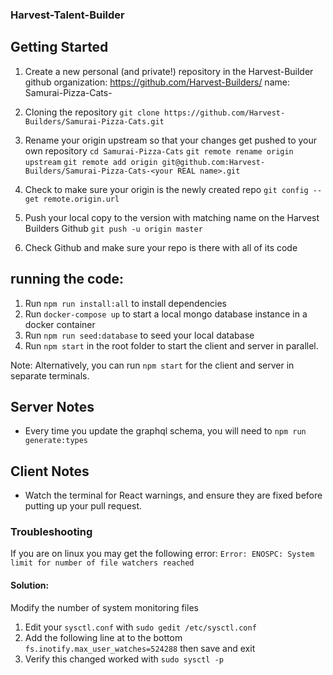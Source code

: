 ### Harvest-Talent-Builder

## Getting Started

1. Create a new personal (and private!) repository in the Harvest-Builder github organization: https://github.com/Harvest-Builders/
   name: Samurai-Pizza-Cats-<Jaewon>

2. Cloning the repository
   `git clone https://github.com/Harvest-Builders/Samurai-Pizza-Cats.git`

3. Rename your origin upstream so that your changes get pushed to your own repository
   `cd Samurai-Pizza-Cats`
   `git remote rename origin upstream`
   `git remote add origin git@github.com:Harvest-Builders/Samurai-Pizza-Cats-<your REAL name>.git`

4. Check to make sure your origin is the newly created repo
   `git config --get remote.origin.url`

5. Push your local copy to the version with matching name on the Harvest Builders Github
   `git push -u origin master`

6. Check Github and make sure your repo is there with all of its code

## running the code:

1. Run `npm run install:all` to install dependencies
2. Run `docker-compose up` to start a local mongo database instance in a docker container
3. Run `npm run seed:database` to seed your local database
4. Run `npm start` in the root folder to start the client and server in parallel.

Note: Alternatively, you can run `npm start` for the client and server in separate terminals.

## Server Notes

- Every time you update the graphql schema, you will need to `npm run generate:types`

## Client Notes

- Watch the terminal for React warnings, and ensure they are fixed before putting up your pull request.

### Troubleshooting

If you are on linux you may get the following error: `Error: ENOSPC: System limit for number of file watchers reached`

#### Solution:

Modify the number of system monitoring files

1. Edit your `sysctl.conf` with `sudo gedit /etc/sysctl.conf`
2. Add the following line at to the bottom `fs.inotify.max_user_watches=524288` then save and exit
3. Verify this changed worked with `sudo sysctl -p`
